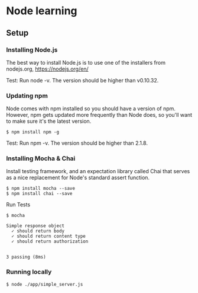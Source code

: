 # Node learning

## Setup

### Installing Node.js

The best way to install Node.js is to use one of the installers from nodejs.org, https://nodejs.org/en/

Test: Run node -v. The version should be higher than v0.10.32.

### Updating npm

Node comes with npm installed so you should have a version of npm. However, npm gets updated more frequently than Node does, so you'll want to make sure it's the latest version.

```
$ npm install npm -g
```

Test: Run npm -v. The version should be higher than 2.1.8.

### Installing Mocha & Chai

Install testing framework, and an expectation library called Chai that serves as a nice replacement for Node's standard assert function.

```
$ npm install mocha --save
$ npm install chai --save

```

Run Tests

```
$ mocha

Simple response object
  ✓ should return body
  ✓ should return content type
  ✓ should return authorization


3 passing (8ms)
```

### Running locally ##
```
$ node ./app/simple_server.js
```
